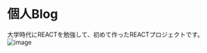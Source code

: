 # 個人Blog
大学時代にREACTを勉強して、初めて作ったREACTプロジェクトです。
![image](https://github.com/seungheondev/Blog/assets/170543088/bf4fe6ac-bf64-4bea-a2c9-3f8b7ea3fa84)
